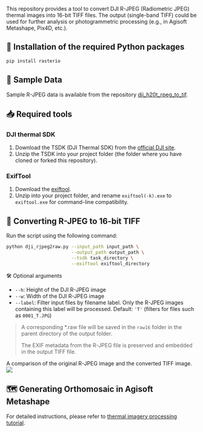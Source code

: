 This repository provides a tool to convert DJI R-JPEG (Radiometric JPEG) thermal images into 16-bit TIFF files. The output (single-band TIFF) could be used for further analysis or photogrammetric processing (e.g., in Agisoft Metashape, Pix4D, etc.).

## 🔧 Installation of the required Python packages
```bash
pip install rasterio
```
## 📁 Sample Data
Sample R-JPEG data is available from the repository [dji_h20t_rpeg_to_tif](https://github.com/tejakattenborn/dji_h20t_rpeg_to_tif/tree/main/sample_data).


## 📥 Required tools
### DJI thermal SDK
1. Download the TSDK (DJI Thermal SDK) from the [official DJI site](https://www.dji.com/nl/downloads/softwares/dji-thermal-sdk).
1. Unzip the TSDK into your project folder (the folder where you have cloned or forked this repository).

### ExifTool
1. Download the [exiftool](https://exiftool.org/).
1. Unzip into your project folder, and rename `exiftool(-k).exe` to `exiftool.exe` for command-line compatibility.

## 🔄 Converting R-JPEG to 16-bit TIFF
Run the script using the following command:
```bash
python dji_rjpeg2raw.py --input_path input_path \
                        --output_path output_path \
                        --tsdk task_directory \
                        --exiftool exiftool_directory
```
🛠️ Optional arguments
- `--h`: Height of the DJI R-JPEG image
- `--w`: Width of the DJI R-JPEG image
- `--label`: Filter input files by filename label. Only the R-JPEG images containing this label will be processed. Default: `'T'` (filters for files such as `0001_T.JPG`)
> A corresponding *.raw file will be saved in the `raw16` folder in the parent directory of the output folder.
>
> The EXIF metadata from the R-JPEG file is preserved and embedded in the output TIFF file.

A comparison of the original R-JPEG image and the converted TIFF image.
![](image\rjpeg_vs_tiff.png)

## 🗺️ Generating Orthomosaic in Agisoft Metashape
For detailed instructions, please refer to [thermal imagery processing tutorial](https://agisoft.freshdesk.com/support/solutions/articles/31000158942-thermal-imagery-processing).